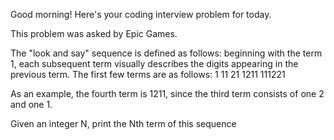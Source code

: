 Good morning! Here's your coding interview problem for today.

This problem was asked by Epic Games.

The "look and say" sequence is defined as follows: beginning with the term 1, each subsequent term visually describes the digits appearing in the previous term. The first few terms are as follows:
1
11
21
1211
111221

As an example, the fourth term is 1211, since the third term consists of one 2 and one 1.

Given an integer N, print the Nth term of this sequence
